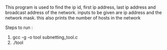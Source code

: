 This program is used to find the ip id, first ip address, last ip address and broadcast address of the network. inputs to be given are ip address and the network mask.
this also prints the number of hosts in the network

Steps to run :
1. gcc -g -o tool subnetting_tool.c
2. ./tool

